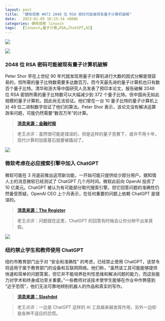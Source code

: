 ```yaml
---
layout: post
title:	"硬核观察 #872 2048 位 RSA 密码可能被现有量子计算机破解"
date:	2023-01-05 16:25:34 +0800 
categories:	硬核观察 linuxcn 
tags:	[linuxcn,量子计算,RSA,ChatGPT,AI]
---
```



![](/Asserts/Images//attachment/album/202301/05/162418cu48f0qmxzlwym68.jpg)


![](/Asserts/Images//attachment/album/202301/05/162425dxi7utu8njtj4zu8.jpg)


### 2048 位 RSA 密码可能被现有量子计算机破解


Peter Shor 早在上世纪 90 年代就发现用量子计算机进行大数的因式分解是很容易的，但所需的量子比特数需要多达数百万。而今天最先进的量子计算机也只有数百个量子比特。清华和浙大等中国研究人员发表了预印本论文，报告破解 2048 位 RSA 密钥所需的量子比特数可以大幅减少到 372 个量子比特。但中国尚无如此规模的量子计算机，因此尚无法验证。他们曾在一台 10 量子比特的量子计算机上对 48 位二进制数字验证了他们的算法。Peter Shor 表示，该论文没有解决运算效率问题，可能仍然需要“数百万年”的计算。



> 
> **[消息来源：金融时报](https://www.ft.com/content/b15680c0-cf31-448d-9eb6-b30426c29b8b)**
> 
> 
> 



> 
> 老王点评：虽然很可能是错误的，但是这样的量子竞赛下，或许不用十年，现代计算的加密基石就要被撬动了。
> 
> 
> 


![](/Asserts/Images//attachment/album/202301/05/162439j1pffgfgffpppozp.jpg)


### 微软考虑在必应搜索引擎中加入 ChatGPT


微软可能在 3 月底前推出这项新功能，一开始可能只提供给少部分用户。据知情人士的消息微软已经测试了 ChatGPT 几个月时间。微软此前向 OpenAI 投资了 10 亿美元。ChatGPT 被认为有可能部分取代搜索引擎。但它回答问题的准确性仍然备受质疑，OpenAI CEO 上个月表示，在任何重要的问题上依赖 ChatGPT 是错误的。



> 
> **[消息来源：The Register](https://www.theregister.com/2023/01/04/microsoft_openai_chatgpt_bing/)**
> 
> 
> 



> 
> 老王点评：问题就在这里，ChatGPT 的回答有时候会让你分辨不出来真假。
> 
> 
> 


![](/Asserts/Images//attachment/album/202301/05/162508qykp0n3vkk0yqkv0.jpg)


### 纽约禁止学生和教师使用 ChatGPT


纽约市教育部门出于对 “安全和准确性” 的考虑，已经禁止使用 ChatGPT，该禁令将适用于属于教育部门的设备和互联网网络。他们称，“虽然该工具可能能够提供快速和简单的问题答案，但它并不能培养批判性思维和解决问题的能力，而这些能力对学术和终身成功至关重要。”一些教师对该技术使学生能够在作业中作弊感到 “近乎恐慌”，他们无法可靠地辨别机器人的作品和真实的写作。



> 
> **[消息来源：Slashdot](https://news.slashdot.org/story/23/01/04/2320230/nyc-bans-students-and-teachers-from-using-chatgpt)**
> 
> 
> 



> 
> 老王点评：一边是 ChatGPT 这样的 AI 工具越来越发挥作用，另外一边却是各种不适应的恐慌。
> 
> 
>
